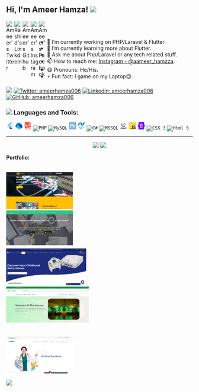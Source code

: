 ## Hi, I'm Ameer Hamza! <img src="https://github.com/darshanr27/darshanr27/blob/master/Assets/Hi.gif" width="22px">

<a href="https://twitter.com/ameerhamza006">
  <img align="left" alt="Ameeer's Twitter" width="22px" src="https://cdn.jsdelivr.net/npm/simple-icons@v3/icons/twitter.svg" />
</a>
<a href="https://linkedin.com/in/ameerhamza006">
  <img align="left" alt="Rashid's Linkdein" width="22px" src="https://cdn.jsdelivr.net/npm/simple-icons@v3/icons/linkedin.svg" />
</a>
<a href="https://github.com/ameerhamza006">
  <img align="left" alt="Ameeer's Github" width="22px" src="https://cdn.jsdelivr.net/npm/simple-icons@v3/icons/github.svg" />
</a>

<a href="https://instagram.com/aameer_hamzza/">
  <img align="left" alt="Ameeer's Instagram" width="22px" src="https://cdn.jsdelivr.net/npm/simple-icons@v3/icons/instagram.svg" />
</a>
<a href="https://www.facebook.com/ameerhamza006/">
  <img align="left" alt="Ameeer's Facebook" width="22px" src="https://cdn.jsdelivr.net/npm/simple-icons@v3/icons/facebook.svg" />
</a>

<br/>
<br/>

- 🔭 I’m currently working on PHP/Laravel & Flutter.
- 🌱 I’m currently learning more about Flutter.
- 💬 Ask me about Php/Laravel or any tech related stuff.
- 📫 How to reach me: [Instagram - @aameer_hamzza](https://instagram.com/aameer_hamzza/).
- 😄 Pronouns: He/His.
- ⚡ Fun fact: I game on my Laptop🙃.

![](https://komarev.com/ghpvc/?username=ameerhamza&color=blueviolet&label=Profile+Views)
[![Twitter: ameerhamza006](https://img.shields.io/twitter/follow/ameerhamza006?style=social)](https://twitter.com/ameerhamza006)
[![Linkedin: ameerhamza006](https://img.shields.io/badge/-ameerhamza006-blue?style=flat-square&logo=Linkedin&logoColor=white&link=https://www.linkedin.com/in/ameerhamza006/)](https://www.linkedin.com/in/ameerhamza006/)
[![GitHub: ameerhamza006](https://img.shields.io/github/followers/ameerhamza006?label=follow&style=social)](https://github.com/ameerhamza006)


<h3 align="left"><img src="https://media.giphy.com/media/WUlplcMpOCEmTGBtBW/giphy.gif" width="45"> Languages and Tools:</h3>

<code><img height="20" title="Flutter" src="https://raw.githubusercontent.com/github/explore/80688e429a7d4ef2fca1e82350fe8e3517d3494d/topics/flutter/flutter.png"></code>
<code><img height="20" title="Dart" src="https://raw.githubusercontent.com/github/explore/80688e429a7d4ef2fca1e82350fe8e3517d3494d/topics/dart/dart.png"></code>
<code><img height="20" title="Laravel 8" src="https://raw.githubusercontent.com/devicons/devicon/00f02ef57fb7601fd1ddcc2fe6fe670fef3ae3e4/icons/laravel/laravel-plain-wordmark.svg"></code>
<code><img height="20" title="PHP" src="https://raw.githubusercontent.com/abranhe/programming-languages-logos/master/src/php/php.png"></code> 
<code><img height="20" title="MySQL" src="https://pngimg.com/uploads/mysql/mysql_PNG6.png"></code>
<code><img height="20" title="Photoshop" src="https://raw.githubusercontent.com/devicons/devicon/00f02ef57fb7601fd1ddcc2fe6fe670fef3ae3e4/icons/photoshop/photoshop-plain.svg"></code>
<code><img height="20" title="Asp.Net/MVC" src="https://raw.githubusercontent.com/devicons/devicon/00f02ef57fb7601fd1ddcc2fe6fe670fef3ae3e4/icons/dot-net/dot-net-plain-wordmark.svg"></code>
<code><img height="20" title="C#" src="https://raw.githubusercontent.com/abranhe/programming-languages-logos/master/src/csharp/csharp.png"></code>
<code><img height="20" title="MSSQL" src="https://w7.pngwing.com/pngs/286/519/png-transparent-microsoft-azure-sql-database-microsoft-sql-server-azure-sql-data-warehouse-logo-text-logo-microsoft-azure.png"></code>
<code><img height="20" title="Jquery" src="https://raw.githubusercontent.com/devicons/devicon/00f02ef57fb7601fd1ddcc2fe6fe670fef3ae3e4/icons/jquery/jquery-original-wordmark.svg"></code>
<code><img height="20" title="Javascript" src="https://raw.githubusercontent.com/github/explore/80688e429a7d4ef2fca1e82350fe8e3517d3494d/topics/javascript/javascript.png"></code> 
<code><img height="20" title="Bootstrap 4" src="https://raw.githubusercontent.com/devicons/devicon/00f02ef57fb7601fd1ddcc2fe6fe670fef3ae3e4/icons/bootstrap/bootstrap-original.svg"></code>
<code><img height="20" title="CSS 3" src="https://raw.githubusercontent.com/abranhe/programming-languages-logos/master/src/css/css.png"></code>
<code><img height="20" title="Html 5" src="https://raw.githubusercontent.com/abranhe/programming-languages-logos/master/src/html/html.png"></code>

<hr>


<p align="center">	
  <img width="50%" src="https://github-readme-stats.vercel.app/api?username=ameerhamza006&show_icons=true&theme=radical" />
  <img width="42%" src="https://github-readme-stats.vercel.app/api/top-langs?username=ameerhamza006&show_icons=true&theme=radical&locale=en&layout=compact" />
</p>




**Portfolio:**  


<code><a href="https://digitixers.baxkit.com/"> <img height="100" width="180"  title="Digitizing Website + ERP System" src="https://raw.githubusercontent.com/ameerhamza006/ameerhamza006/main/porfolio/digi.png"></a></code>   <code><a href="https://subset.silver-ox.com/"> <img height="100" width="180"  title="Co-Working Website + Mobile Api" src="https://raw.githubusercontent.com/ameerhamza006/ameerhamza006/main/porfolio/subset.JPG"></a></code>   <code><a href="https://check.silver-ox.com/"> <img height="100" title="Ecommerce Website" src="https://raw.githubusercontent.com/ameerhamza006/ameerhamza006/main/porfolio/retro.JPG"></a></code>   <code><a href="http://venuec.citizenexpress.pk/"> <img height="100" title="Venuuec Website + Mobile Api" src="https://raw.githubusercontent.com/ameerhamza006/ameerhamza006/main/porfolio/venuce.JPG"></a></code>  

<code><a href="http://docter.beautipe.com/"> <img height="100" width="180"  title="Doctor Website " src="https://raw.githubusercontent.com/ameerhamza006/ameerhamza006/main/porfolio/doctor.JPG"></a></code>





<a href="https://github.com/404"><img src="https://user-images.githubusercontent.com/73097560/115834477-dbab4500-a447-11eb-908a-139a6edaec5c.gif"></a>

